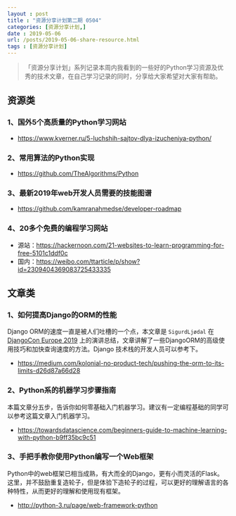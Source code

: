 ```yaml
---
layout : post
title : "资源分享计划第二期 0504"
categories: [资源分享计划,] 
date : 2019-05-06
url: /posts/2019-05-06-share-resource.html 
tags : [资源分享计划]
---
```


>「资源分享计划」系列记录本周内我看到的一些好的Python学习资源及优秀的技术文章，在自己学习记录的同时，分享给大家希望对大家有帮助。

## 资源类

### 1、国外5个高质量的Python学习网站

 - https://www.kverner.ru/5-luchshih-sajtov-dlya-izucheniya-python/

### 2、常用算法的Python实现

 -  https://github.com/TheAlgorithms/Python

### 3、最新2019年web开发人员需要的技能图谱

 - https://github.com/kamranahmedse/developer-roadmap

### 4、20多个免费的编程学习网站

 - 源站：https://hackernoon.com/21-websites-to-learn-programming-for-free-5101c1ddf0c
 - 国内：https://weibo.com/ttarticle/p/show?id=2309404369083725433335

## 文章类

### 1、如何提高Django的ORM的性能

Django ORM的速度一直是被人们吐槽的一个点，本文章是 `SigurdLjødal` 在[DjangoCon Europe 2019](https://2019.djangocon.eu/) 上的演讲总结，文章讲解了一些DjangoORM的高级使用技巧和加快查询速度的方法。Django 技术栈的开发人员可以参考下。

 - https://medium.com/kolonial-no-product-tech/pushing-the-orm-to-its-limits-d26d87a66d28

### 2、Python系的机器学习步骤指南

本篇文章分五步，告诉你如何零基础入门机器学习。建议有一定编程基础的同学可以参考这篇文章入门机器学习。

 - https://towardsdatascience.com/beginners-guide-to-machine-learning-with-python-b9ff35bc9c51


### 3、手把手教你使用Python编写一个Web框架

Python中的web框架已相当成熟，有大而全的Django，更有小而灵活的Flask。这里，并不鼓励重复造轮子，但是体验下造轮子的过程，可以更好的理解语言的各种特性，从而更好的理解和使用现有框架。

 - http://python-3.ru/page/web-framework-python